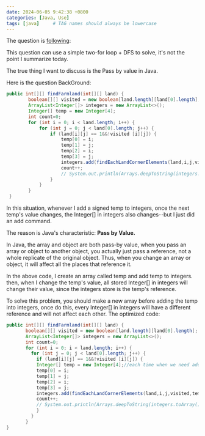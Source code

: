 ```yaml
---
date: 2024-06-05 9:42:38 +0800
categories: [Java, Use]
tags: [java]     # TAG names should always be lowercase
---
```


The question is [following](https://leetcode.com/problems/find-all-groups-of-farmland/?envType=daily-question&envId=2024-04-20):


This question can use a simple two-for loop + DFS to solve, it's not the point I summarize today.

 The true thing I want to discuss is the Pass by value in Java.

Here is the question BackGround:
```java
public int[][] findFarmland(int[][] land) {  
        boolean[][] visited = new boolean[land.length][land[0].length];             
        ArrayList<Integer[]> integers = new ArrayList<>();                          
        Integer[] temp = new Integer[4];                                            
        int count=0;                                                                
        for (int i = 0; i < land.length; i++) {                                     
            for (int j = 0; j < land[0].length; j++) {                              
                if (land[i][j] == 1&&!visited [i][j]) {                             
                    temp[0] = i;                                                    
                    temp[1] = j;                                                    
                    temp[2] = i;                                                    
                    temp[3] = j;                                                    
                    integers.add(findEachLandCornerElements(land,i,j,visited,temp));
                    count++;                                                        
                    // System.out.println(Arrays.deepToString(integers.toArray())); 
                }                                                                   
            }                                                                       
        }                                                                           
 }                                                               
```

In this situation, whenever I add a signed temp to integers, once the next temp's value changes, the Integer[] in integers also changes--but I just did an add command.

The reason is Java's characteristic: **Pass by Value.**

In Java, the array and object are both pass-by value, when you pass an array or object to another object, you actually just pass a reference, not a whole replicate of the original object.
Thus, when you change an array or object, it will affect all the places that reference it.

In the above code, I create an array called temp and add temp to integers. then, when I change the temp's value, all stored Integer[] in integers will change their value, since the integers store is the temp's reference.

To solve this problem, you should make a new array before adding the temp into integers, once do this, every Integer[] in integers will have a different reference and will not affect each other.
The optimized code:

```java 
public int[][] findFarmland(int[][] land) {
       boolean[][] visited = new boolean[land.length][land[0].length];
       ArrayList<Integer[]> integers = new ArrayList<>();
       int count=0;
       for (int i = 0; i < land.length; i++) {
         for (int j = 0; j < land[0].length; j++) {
           if (land[i][j] == 1&&!visited [i][j]) {
           Integer[] temp = new Integer[4];//each time when we need add, we make a new array
           temp[0] = i;
           temp[1] = j;
           temp[2] = i;
           temp[3] = j;
           integers.add(findEachLandCornerElements(land,i,j,visited,temp));
           count++;
           // System.out.println(Arrays.deepToString(integers.toArray()));
           }
         }
       }
}      
```

  


